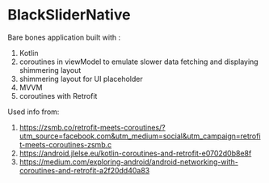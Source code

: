 # BlackSliderNative

Bare bones application built with :
  1. Kotlin
  2. coroutines in viewModel to emulate slower data fetching and displaying shimmering layout
  3. shimmering layout for UI placeholder
  4. MVVM
  5. coroutines with Retrofit
  
  Used info from:
 1. https://zsmb.co/retrofit-meets-coroutines/?utm_source=facebook.com&utm_medium=social&utm_campaign=retrofit-meets-coroutines-zsmb.c
 2. https://android.jlelse.eu/kotlin-coroutines-and-retrofit-e0702d0b8e8f
 3. https://medium.com/exploring-android/android-networking-with-coroutines-and-retrofit-a2f20dd40a83
